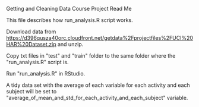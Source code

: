 Getting and Cleaning Data Course Project Read Me

This file describes how run_analysis.R script works.

Download data from https://d396qusza40orc.cloudfront.net/getdata%2Fprojectfiles%2FUCI%20HAR%20Dataset.zip and unzip.

Copy txt files in "test" and "train" folder to the same folder where the "run_analysis.R" script is.

Run "run_analysis.R" in RStudio.

A tidy data set with the average of each variable for each activity and each subject will be set to "average_of_mean_and_std_for_each_activity_and_each_subject" variable.
